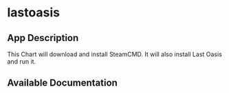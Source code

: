 # lastoasis

## App Description

This Chart will download and install SteamCMD. It will also install Last Oasis and run it.

## Available Documentation

